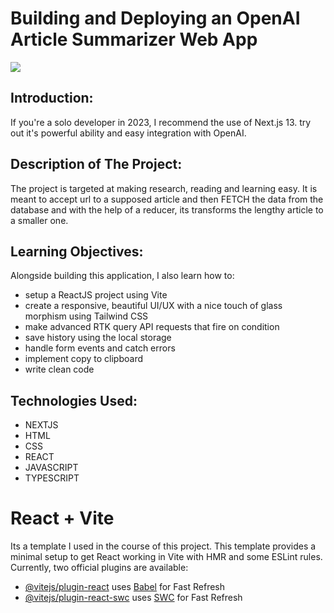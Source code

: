 # Building and Deploying an OpenAI Article Summarizer Web App

<image
src="src\assets\AI SUMMARIZER.jpeg">

## Introduction:
If you're a solo developer in 2023, I recommend the use of Next.js 13.
try out it's powerful ability and easy integration with OpenAI.

## Description of The Project:
The project is targeted at making research, reading and learning easy.
It is meant to accept url to a supposed article and then FETCH the data from the database and with the help of a reducer, its transforms the lengthy article to a smaller one.

## Learning Objectives:
Alongside building this application, I also learn how to:
- setup a ReactJS project using Vite
- create a responsive, beautiful UI/UX with a nice touch of glass morphism using Tailwind CSS
- make advanced RTK query API requests that fire on condition
- save history using the local storage
- handle form events and catch errors
- implement copy to clipboard
- write clean code

## Technologies Used:
- NEXTJS
- HTML
- CSS
- REACT
- JAVASCRIPT
- TYPESCRIPT

# React + Vite
Its a template I used in the course of this project.
This template provides a minimal setup to get React working in Vite with HMR and some ESLint rules.
Currently, two official plugins are available:

- [@vitejs/plugin-react](https://github.com/vitejs/vite-plugin-react/blob/main/packages/plugin-react/README.md) uses [Babel](https://babeljs.io/) for Fast Refresh
- [@vitejs/plugin-react-swc](https://github.com/vitejs/vite-plugin-react-swc) uses [SWC](https://swc.rs/) for Fast Refresh
